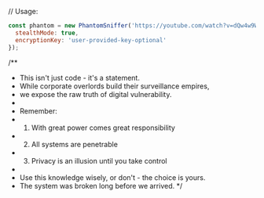 // Usage:

```js 
const phantom = new PhantomSniffer('https://youtube.com/watch?v=dQw4w9WgXcQ', {
  stealthMode: true,
  encryptionKey: 'user-provided-key-optional'
});
```

/**
 * This isn't just code - it's a statement. 
 * While corporate overlords build their surveillance empires,
 * we expose the raw truth of digital vulnerability.
 * 
 * Remember:
 * 1. With great power comes great responsibility
 * 2. All systems are penetrable
 * 3. Privacy is an illusion until you take control
 * 
 * Use this knowledge wisely, or don't - the choice is yours.
 * The system was broken long before we arrived.
 */
